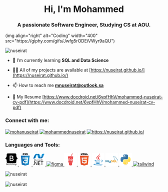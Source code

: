 <h1 align="center">Hi, I'm Mohammed</h1>
<h3 align="center">A passionate Software Engineer, Studying CS at AOU.</h3>
(img align="right" alt="Coding" width="400" src="https://giphy.com/gifs/Jwfg5rODEiVWyr9aQU")

<p align="left"> <img src="https://komarev.com/ghpvc/?username=nuseirat&label=Profile%20views&color=0e75b6&style=flat" alt="nuseirat" /> </p>

- 🌱 I’m currently learning **SQL and Data Science**

- 👨‍💻 All of my projects are available at [https://nuseirat.github.io/](https://nuseirat.github.io/)

- 📫 How to reach me **mnuseirat@outlook.sa**

- 📄 My Resume [https://www.docdroid.net/6vpfHhV/mohammed-nuseirat-cv-pdf](https://www.docdroid.net/6vpfHhV/mohammed-nuseirat-cv-pdf)

<h3 align="left">Connect with me:</h3>
<p align="left">
<a href="https://twitter.com/mohanuseirat" target="blank"><img align="center" src="https://raw.githubusercontent.com/rahuldkjain/github-profile-readme-generator/master/src/images/icons/Social/twitter.svg" alt="mohanuseirat" height="30" width="40" /></a>
<a href="https://linkedin.com/in/mohammednuseirat" target="blank"><img align="center" src="https://raw.githubusercontent.com/rahuldkjain/github-profile-readme-generator/master/src/images/icons/Social/linked-in-alt.svg" alt="mohammednuseirat" height="30" width="40" /></a>
<a href="/https://nuseirat.github.io/" target="blank"><img align="center" src="https://raw.githubusercontent.com/rahuldkjain/github-profile-readme-generator/master/src/images/icons/Social/rss.svg" alt="https://nuseirat.github.io/" height="30" width="40" /></a>
</p>

<h3 align="left">Languages and Tools:</h3>
<p align="left"> <a href="https://getbootstrap.com" target="_blank" rel="noreferrer"> <img src="https://raw.githubusercontent.com/devicons/devicon/master/icons/bootstrap/bootstrap-plain-wordmark.svg" alt="bootstrap" width="40" height="40"/> </a> <a href="https://www.w3schools.com/css/" target="_blank" rel="noreferrer"> <img src="https://raw.githubusercontent.com/devicons/devicon/master/icons/css3/css3-original-wordmark.svg" alt="css3" width="40" height="40"/> </a> <a href="https://dotnet.microsoft.com/" target="_blank" rel="noreferrer"> <img src="https://raw.githubusercontent.com/devicons/devicon/master/icons/dot-net/dot-net-original-wordmark.svg" alt="dotnet" width="40" height="40"/> </a> <a href="https://www.figma.com/" target="_blank" rel="noreferrer"> <img src="https://www.vectorlogo.zone/logos/figma/figma-icon.svg" alt="figma" width="40" height="40"/> </a> <a href="https://gulpjs.com" target="_blank" rel="noreferrer"> <img src="https://raw.githubusercontent.com/devicons/devicon/master/icons/gulp/gulp-plain.svg" alt="gulp" width="40" height="40"/> </a> <a href="https://www.w3.org/html/" target="_blank" rel="noreferrer"> <img src="https://raw.githubusercontent.com/devicons/devicon/master/icons/html5/html5-original-wordmark.svg" alt="html5" width="40" height="40"/> </a> <a href="https://www.java.com" target="_blank" rel="noreferrer"> <img src="https://raw.githubusercontent.com/devicons/devicon/master/icons/java/java-original.svg" alt="java" width="40" height="40"/> </a> <a href="https://www.mysql.com/" target="_blank" rel="noreferrer"> <img src="https://raw.githubusercontent.com/devicons/devicon/master/icons/mysql/mysql-original-wordmark.svg" alt="mysql" width="40" height="40"/> </a> <a href="https://www.python.org" target="_blank" rel="noreferrer"> <img src="https://raw.githubusercontent.com/devicons/devicon/master/icons/python/python-original.svg" alt="python" width="40" height="40"/> </a> <a href="https://tailwindcss.com/" target="_blank" rel="noreferrer"> <img src="https://www.vectorlogo.zone/logos/tailwindcss/tailwindcss-icon.svg" alt="tailwind" width="40" height="40"/> </a> </p>

<p><img align="center" src="https://github-readme-stats.vercel.app/api/top-langs?username=nuseirat&show_icons=true&locale=en&layout=compact" alt="nuseirat" /></p>

<p><img align="center" src="https://github-readme-streak-stats.herokuapp.com/?user=nuseirat&" alt="nuseirat" /></p>


